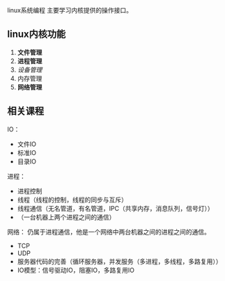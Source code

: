 linux系统编程 主要学习内核提供的操作接口。

## linux内核功能
1. **文件管理**
2. **进程管理**
3. _设备管理_
4. 内存管理
5. **网络管理**

## 相关课程

IO：
  - 文件IO
  - 标准IO
  - 目录IO
  
进程：
  - 进程控制
  - 线程（线程的控制，线程的同步与互斥）
  - 线程通信（无名管道，有名管道，IPC（共享内存，消息队列，信号灯）） 
  - （一台机器上两个进程之间的通信）

网络：
  仍属于进程通信，他是一个网络中两台机器之间的进程之间的通信。
  - TCP
  - UDP
  - 服务器代码的完善（循环服务器，并发服务（多进程，多线程，多路复用））
  - IO模型：信号驱动IO，阻塞IO，多路复用IO
